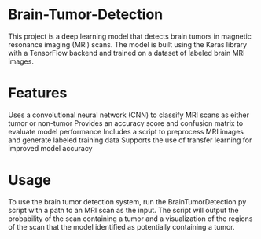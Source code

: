 # Brain-Tumor-Detection
This project is a deep learning model that detects brain tumors in magnetic resonance imaging (MRI) scans. The model is built using the Keras library with a TensorFlow backend and trained on a dataset of labeled brain MRI images.


# Features
Uses a convolutional neural network (CNN) to classify MRI scans as either tumor or non-tumor Provides an accuracy score and confusion matrix to evaluate model performance Includes a script to preprocess MRI images and generate labeled training data Supports the use of transfer learning for improved model accuracy

# Usage
To use the brain tumor detection system, run the BrainTumorDetection.py script with a path to an MRI scan as the input. The script will output the probability of the scan containing a tumor and a visualization of the regions of the scan that the model identified as potentially containing a tumor.
